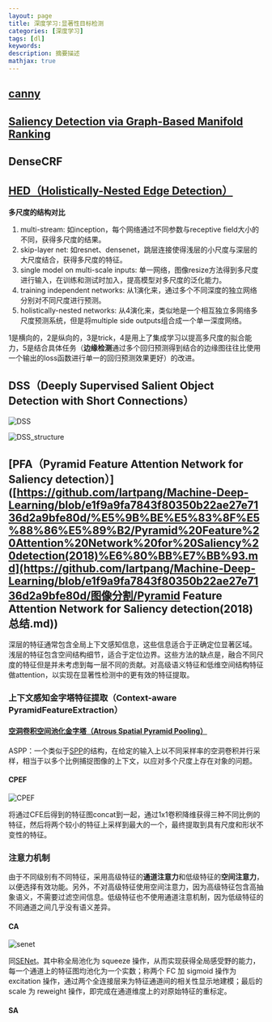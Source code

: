 ```yaml
---
layout: page
title: 深度学习:显著性目标检测
categories: [深度学习]
tags: [dl]
keywords: 
description: 摘要描述
mathjax: true
---
```


## [canny](<https://www.cnblogs.com/techyan1990/p/7291771.html>)



## [Saliency Detection via Graph-Based Manifold Ranking](https://www.cnblogs.com/Peijialun/p/9563492.html)



## DenseCRF



## [HED（Holistically-Nested Edge Detection）](<https://blog.csdn.net/beyondjv610/article/details/80992770>)

**多尺度的结构对比**

1. multi-stream: 如inception，每个网络通过不同参数与receptive field大小的不同，获得多尺度的结果。
2. skip-layer net: 如resnet、densenet，跳层连接使得浅层的小尺度与深层的大尺度结合，获得多尺度的特征。
3. single model on multi-scale inputs: 单一网络，图像resize方法得到多尺度进行输入，在训练和测试时加入，提高模型对多尺度的泛化能力。
4. training independent networks: 从1演化来，通过多个不同深度的独立网络分别对不同尺度进行预测。
5. holistically-nested networks: 从4演化来，类似地是一个相互独立多网络多尺度预测系统，但是将multiple side outputs组合成一个单一深度网络。

1是横向的，2是纵向的，3是trick，4是用上了集成学习以提高多尺度的拟合能力，5是结合具体任务（**边缘检测**通过多个回归预测得到结合的边缘图往往比使用一个输出的loss函数进行单一的回归预测效果更好）的改进。

## DSS（Deeply Supervised Salient Object Detection with Short Connections）
![DSS](https://img.vim-cn.com/47/36f78768a9a4072ebd434b73c419e5b76169a3.jpg)

![DSS_structure](https://img.vim-cn.com/54/32b5438b8345e7a42fdc3b176d0272af850e49.jpg)

## [PFA（Pyramid Feature Attention Network for Saliency detection）]([https://github.com/lartpang/Machine-Deep-Learning/blob/e1f9a9fa7843f80350b22ae27e7136d2a9bfe80d/%E5%9B%BE%E5%83%8F%E5%88%86%E5%89%B2/Pyramid%20Feature%20Attention%20Network%20for%20Saliency%20detection(2018)%E6%80%BB%E7%BB%93.md](https://github.com/lartpang/Machine-Deep-Learning/blob/e1f9a9fa7843f80350b22ae27e7136d2a9bfe80d/图像分割/Pyramid Feature Attention Network for Saliency detection(2018)总结.md))

深层的特征通常包含全局上下文感知信息，这些信息适合于正确定位显著区域。 浅层的特征包含空间结构细节，适合于定位边界。这些方法的缺点是，融合不同尺度的特征但是并未考虑到每一层不同的贡献。对高级语义特征和低维空间结构特征做attention，以实现在显著性检测中的更有效的特征提取。

### 上下文感知金字塔特征提取（Context-aware PyramidFeatureExtraction）

#### [空洞卷积空间池化金字塔（Atrous Spatial Pyramid Pooling）](<https://blog.csdn.net/u011974639/article/details/79138653>)

ASPP：一个类似于[SPP](<https://blog.csdn.net/u011974639/article/details/78053203#sppnet>)的结构，在给定的输入上以不同采样率的空洞卷积并行采样，相当于以多个比例捕捉图像的上下文，以应对多个尺度上存在对象的问题。

#### CPEF

![CPEF](https://img.vim-cn.com/83/8b9a607a5749dbc55f8d46629bac267b872d97.png)

将通过CFE后得到的特征图concat到一起，通过1x1卷积降维获得三种不同比例的特征，然后将两个较小的特征上采样到最大的一个，最终提取到具有尺度和形状不变性的特征。

### 注意力机制

由于不同级别有不同特征，采用高级特征的**通道注意力**和低级特征的**空间注意力**，以便选择有效功能。另外，不对高级特征使用空间注意力，因为高级特征包含高抽象语义，不需要过滤空间信息。低级特征也不使用通道注意机制，因为低级特征的不同通道之间几乎没有语义差异。

#### CA

![senet](https://img.vim-cn.com/da/f0c8f1c8cb1b5b86472cf2c522ef8f45913078.jpg)

同[SENet](<https://blog.csdn.net/wfei101/article/details/79672944>)。其中称全局池化为 squeeze 操作，从而实现获得全局感受野的能力，每一个通道上的特征图均池化为一个实数；称两个 FC 加 sigmoid 操作为 excitation 操作，通过两个全连接层来为特征通道间的相关性显示地建模；最后的 scale 为 reweight 操作，即完成在通道维度上的对原始特征的重标定。

#### SA

